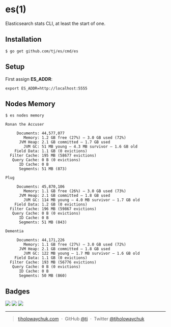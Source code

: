 
# es(1)

Elasticsearch stats CLI, at least the start of one.

## Installation

```
$ go get github.com/tj/es/cmd/es
```

## Setup

First assign __ES_ADDR__:

```
export ES_ADDR=http://localhost:5555
```

## Nodes Memory

```
$ es nodes memory

Ronan the Accuser

     Documents: 44,577,077
        Memory: 1.2 GB free (27%) – 3.0 GB used (72%)
      JVM Heap: 2.1 GB committed – 1.7 GB used
        JVM GC: 51 MB young – 4.3 MB survivor – 1.6 GB old
    Field Data: 1.1 GB (0 evictions)
  Filter Cache: 195 MB (58677 evictions)
   Query Cache: 0 B (0 evictions)
      ID Cache: 0 B
      Segments: 51 MB (873)

Plug

     Documents: 45,870,106
        Memory: 1.1 GB free (26%) – 3.0 GB used (73%)
      JVM Heap: 2.1 GB committed – 1.8 GB used
        JVM GC: 114 MB young – 4.0 MB survivor – 1.7 GB old
    Field Data: 1.2 GB (0 evictions)
  Filter Cache: 196 MB (59867 evictions)
   Query Cache: 0 B (0 evictions)
      ID Cache: 0 B
      Segments: 51 MB (843)

Dementia

     Documents: 44,171,226
        Memory: 1.1 GB free (27%) – 3.0 GB used (72%)
      JVM Heap: 2.1 GB committed – 1.8 GB used
        JVM GC: 122 MB young – 1.7 MB survivor – 1.6 GB old
    Field Data: 1.1 GB (0 evictions)
  Filter Cache: 193 MB (56776 evictions)
   Query Cache: 0 B (0 evictions)
      ID Cache: 0 B
      Segments: 50 MB (860)
```

## Badges

![](https://img.shields.io/badge/license-MIT-blue.svg)
![](https://img.shields.io/badge/status-stable-green.svg)
[![](http://apex.sh/images/badge.svg)](https://apex.sh/ping/)

---

> [tjholowaychuk.com](http://tjholowaychuk.com) &nbsp;&middot;&nbsp;
> GitHub [@tj](https://github.com/tj) &nbsp;&middot;&nbsp;
> Twitter [@tjholowaychuk](https://twitter.com/tjholowaychuk)
